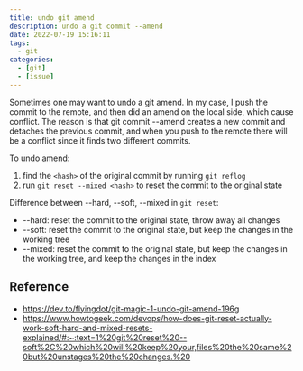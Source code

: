 ```yaml
---
title: undo git amend
description: undo a git commit --amend
date: 2022-07-19 15:16:11
tags:
  - git
categories:
  - [git]
  - [issue]
---
```


Sometimes one may want to undo a git amend. In my case, I push the commit to the remote, and then did an amend on the local side, which cause conflict. The reason is that git commit --amend creates a new commit and detaches the previous commit, and when you push to the remote there will be a conflict since it finds two different commits.

To undo amend:

1. find the `<hash>` of the original commit by running `git reflog`
2. run `git reset --mixed <hash>` to reset the commit to the original state

Difference between --hard, --soft, --mixed in `git reset`:

- --hard: reset the commit to the original state, throw away all changes
- --soft: reset the commit to the original state, but keep the changes in the working tree
- --mixed: reset the commit to the original state, but keep the changes in the working tree, and keep the changes in the index

## Reference

- <https://dev.to/flyingdot/git-magic-1-undo-git-amend-196g>
- <https://www.howtogeek.com/devops/how-does-git-reset-actually-work-soft-hard-and-mixed-resets-explained/#:~:text=1%20git%20reset%20--soft%2C%20which%20will%20keep%20your,files%20the%20same%20but%20unstages%20the%20changes.%20>
